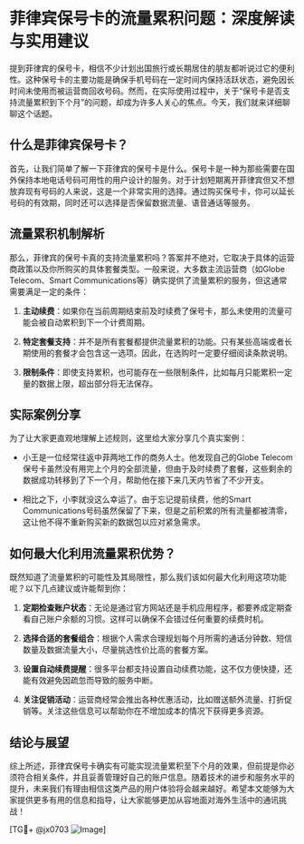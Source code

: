# 菲律宾保号卡的流量累积问题：深度解读与实用建议

提到菲律宾的保号卡，相信不少计划出国旅行或长期居住的朋友都听说过它的便利性。这种保号卡的主要功能是确保手机号码在一定时间内保持活跃状态，避免因长时间未使用而被运营商回收号码。然而，在实际使用过程中，关于“保号卡是否支持流量累积到下个月”的问题，却成为许多人关心的焦点。今天，我们就来详细聊聊这个话题。

## 什么是菲律宾保号卡？

首先，让我们简单了解一下菲律宾的保号卡是什么。保号卡是一种为那些需要在国外保持本地电话号码可用性的用户设计的服务。对于计划短期离开菲律宾但又不想放弃现有号码的人来说，这是一个非常实用的选择。通过购买保号卡，你可以延长号码的有效期，同时还可以选择是否保留数据流量、语音通话等服务。

## 流量累积机制解析

那么，菲律宾的保号卡真的支持流量累积吗？答案并不绝对，它取决于具体的运营商政策以及你所购买的具体套餐类型。一般来说，大多数主流运营商（如Globe Telecom、Smart Communications等）确实提供了流量累积的服务，但这通常需要满足一定的条件：

1. **主动续费**：如果你在当前周期结束前及时续费了保号卡，那么未使用的流量可能会被自动累积到下一个计费周期。
   
2. **特定套餐支持**：并不是所有套餐都提供流量累积的功能。只有某些高端或者长期使用的套餐才会包含这一选项。因此，在选购时一定要仔细阅读条款说明。

3. **限制条件**：即使支持累积，也可能存在一些限制条件，比如每月只能累积一定量的数据上限，超出部分将无法保存。

## 实际案例分享

为了让大家更直观地理解上述规则，这里给大家分享几个真实案例：

- 小王是一位经常往返中菲两地工作的商务人士。他发现自己的Globe Telecom保号卡虽然没有用完上个月的全部流量，但由于及时续费了套餐，这些剩余的数据成功转移到了下一个月，帮助他在接下来几天内节省了不少开支。

- 相比之下，小李就没这么幸运了。由于忘记提前续费，他的Smart Communications号码虽然保留了下来，但是之前积累的所有流量都被清零，这让他不得不重新购买新的数据包以应对紧急需求。

## 如何最大化利用流量累积优势？

既然知道了流量累积的可能性及其局限性，那么我们该如何最大化利用这项功能呢？以下几点建议或许能帮到你：

1. **定期检查账户状态**：无论是通过官方网站还是手机应用程序，都要养成定期查看自己账户余额的习惯。这样可以确保不会错过任何重要的续费时机。

2. **选择合适的套餐组合**：根据个人需求合理规划每个月所需的通话分钟数、短信数量及数据流量大小，尽量挑选性价比高的套餐方案。

3. **设置自动续费提醒**：很多平台都支持设置自动续费功能，这不仅方便快捷，还能有效避免因疏忽而导致的服务中断。

4. **关注促销活动**：运营商经常会推出各种优惠活动，比如赠送额外流量、打折促销等。关注这些信息可以帮助你在不增加成本的情况下获得更多资源。

## 结论与展望

综上所述，菲律宾保号卡确实有可能实现流量累积至下个月的效果，但前提是你必须符合相关条件，并且妥善管理好自己的账户信息。随着技术的进步和服务水平的提升，未来我们有理由相信这类产品的用户体验将会越来越好。希望本文能够为大家提供更多有用的信息和指导，让大家能够更加从容地面对海外生活中的通讯挑战！

[TG💪+ @jx0703 ![Image](https://github.com/user-attachments/assets/dbca1d08-cadb-493c-b0ec-ad6f7a83f270)]